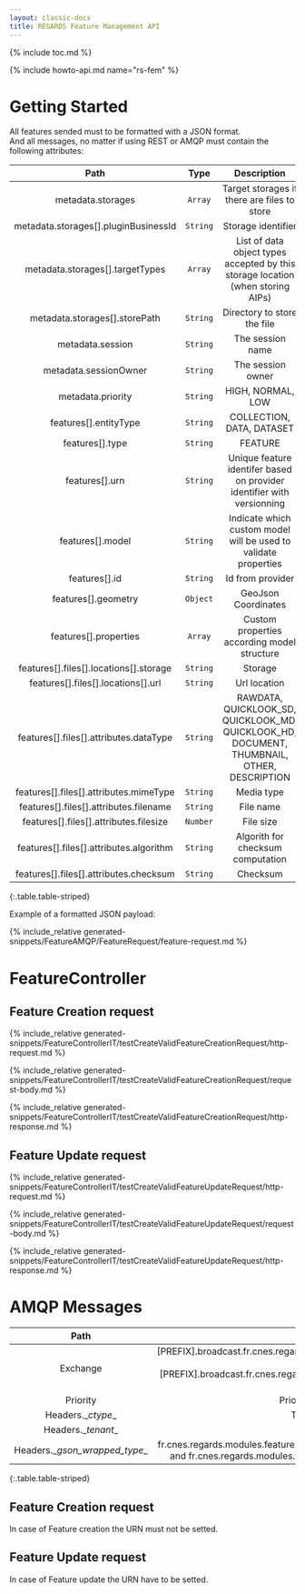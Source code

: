 ```yaml
---
layout: classic-docs
title: REGARDS Feature Management API
---
```


{% include toc.md %}

{% include howto-api.md name="rs-fem" %}
    
# Getting Started

All features sended must to be formatted with a JSON format.  
And all messages, no matter if using REST or AMQP must contain the following attributes:
      
|Path|Type|Description|
|:--:|:--:|:---------:|
|metadata.storages| `Array` |Target storages if there are files to store||
|metadata.storages[].pluginBusinessId| `String` |Storage identifier||
|metadata.storages[].targetTypes| `Array` |List of data object types accepted by this storage location (when storing AIPs)||
|metadata.storages[].storePath| `String` |Directory to store the file||
|metadata.session| `String` |The session name||
|metadata.sessionOwner| `String` |The session owner||
|metadata.priority| `String` |HIGH, NORMAL, LOW||
|features[].entityType| `String` |COLLECTION, DATA, DATASET||
|features[].type| `String` |FEATURE||
|features[].urn| `String` |Unique feature identifer based on provider identifier with versionning||
|features[].model| `String` |Indicate which custom model will be used to validate properties||
|features[].id| `String` |Id from provider||
|features[].geometry| `Object` |GeoJson Coordinates||
|features[].properties| `Array` |Custom properties according model structure||
|features[].files[].locations[].storage| `String` |Storage||
|features[].files[].locations[].url| `String` |Url location||
|features[].files[].attributes.dataType| `String` |RAWDATA, QUICKLOOK_SD, QUICKLOOK_MD, QUICKLOOK_HD, DOCUMENT, THUMBNAIL, OTHER, DESCRIPTION||
|features[].files[].attributes.mimeType| `String` |Media type||
|features[].files[].attributes.filename| `String` |File name||
|features[].files[].attributes.filesize| `Number` |File size||
|features[].files[].attributes.algorithm| `String` |Algorith for checksum computation||
|features[].files[].attributes.checksum| `String` |Checksum||
{:.table.table-striped}

Example of a formatted JSON payload: 

{% include_relative generated-snippets/FeatureAMQP/FeatureRequest/feature-request.md %}

# FeatureController

## Feature Creation request

{% include_relative generated-snippets/FeatureControllerIT/testCreateValidFeatureCreationRequest/http-request.md %}

{% include_relative generated-snippets/FeatureControllerIT/testCreateValidFeatureCreationRequest/request-body.md %}

{% include_relative generated-snippets/FeatureControllerIT/testCreateValidFeatureCreationRequest/http-response.md %}

## Feature Update request

{% include_relative generated-snippets/FeatureControllerIT/testCreateValidFeatureUpdateRequest/http-request.md %}

{% include_relative generated-snippets/FeatureControllerIT/testCreateValidFeatureUpdateRequest/request-body.md %}

{% include_relative generated-snippets/FeatureControllerIT/testCreateValidFeatureUpdateRequest/http-response.md %}


# AMQP Messages

|Path|Description|
|:--:|:---------:|
|Exchange|[PREFIX].broadcast.fr.cnes.regards.modules.feature.dto.event.in.FeatureCreationRequestEvent for a feature creation or [PREFIX].broadcast.fr.cnes.regards.modules.feature.dto.event.in.FeatureUpdateRequestEvent for a feature update||
|Priority|Priority of the message 0 for instance||
|Headers.\__ctype__| The type of the payload (GSON)||
|Headers.\__tenant__| The tenant||
|Headers.\__gson\_wrapped\_type__|fr.cnes.regards.modules.feature.dto.event.in.FeatureCreationRequestEvent for feature creation  and fr.cnes.regards.modules.feature.dto.event.in.FeatureUpdateRequestEvent for update||
{:.table.table-striped}

## Feature Creation request

In case of Feature creation the URN must not be setted.

## Feature Update request

In case of Feature update the URN have to be setted.
